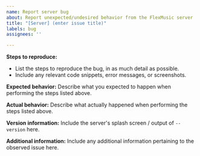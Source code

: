 ```yaml
---
name: Report server bug
about: Report unexpected/undesired behavior from the FlexMusic server
title: "[Server] (enter issue title)"
labels: bug
assignees: ''

---
```


**Steps to reproduce:**
- List the steps to reproduce the bug, in as much detail as possible.
- Include any relevant code snippets, error messages, or screenshots.

**Expected behavior:**
Describe what you expected to happen when performing the steps listed above.

**Actual behavior:**
Describe what actually happened when performing the steps listed above.

**Version information:**
Include the server's splash screen / output of `--version` here.

**Additional information:**
Include any additional information pertaining to the observed issue here.
